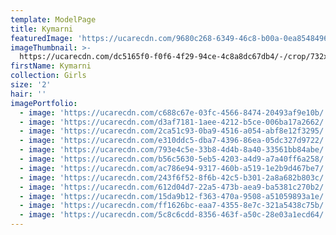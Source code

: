 ```yaml
---
template: ModelPage
title: Kymarni
featuredImage: 'https://ucarecdn.com/9680c268-6349-46c8-b00a-0ea8548496a0/'
imageThumbnail: >-
  https://ucarecdn.com/dc5165f0-f0f6-4f29-94ce-4c8a8dc67db4/-/crop/732x958/1125,264/-/preview/
firstName: Kymarni
collection: Girls
size: '2'
hair: ''
imagePortfolio:
  - image: 'https://ucarecdn.com/c688c67e-03fc-4566-8474-20493af9e10b/'
  - image: 'https://ucarecdn.com/d3af7181-1aee-4212-b5ce-006ba17a2662/'
  - image: 'https://ucarecdn.com/2ca51c93-0ba9-4516-a054-abf8e12f3295/'
  - image: 'https://ucarecdn.com/e310ddc5-dba7-4396-86ea-05dc327d9722/'
  - image: 'https://ucarecdn.com/793e4c5e-33b8-4d4b-8a40-33561bb84abe/'
  - image: 'https://ucarecdn.com/b56c5630-5eb5-4203-a4d9-a7a40ff6a258/'
  - image: 'https://ucarecdn.com/ac786e94-9317-460b-a519-1e2b9d467be7/'
  - image: 'https://ucarecdn.com/243f6f52-8f6b-42c5-b301-2a8a682b803c/'
  - image: 'https://ucarecdn.com/612d04d7-22a5-473b-aea9-ba5381c270b2/'
  - image: 'https://ucarecdn.com/15da9b12-f363-470a-9508-a51059893a1e/'
  - image: 'https://ucarecdn.com/ff1626bc-eaa7-4355-8e7c-321a5438c75b/'
  - image: 'https://ucarecdn.com/5c8c6cdd-8356-463f-a50c-28e03a1ecd64/'
---
```


